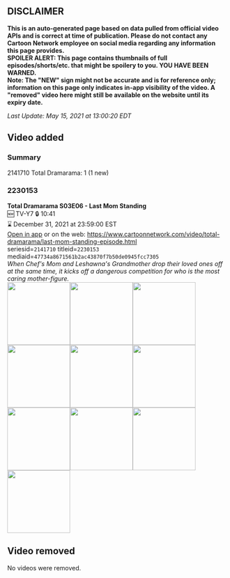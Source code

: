 ## DISCLAIMER
**This is an auto-generated page based on data pulled from official video APIs and is correct at time of publication. Please do not contact any Cartoon Network employee on social media regarding any information this page provides.**  
**SPOILER ALERT: This page contains thumbnails of full episodes/shorts/etc. that might be spoilery to you. YOU HAVE BEEN WARNED.**  
**Note: The "NEW" sign might not be accurate and is for reference only; information on this page only indicates in-app visibility of the video. A "removed" video here might still be available on the website until its expiry date.**  

_Last Update: May 15, 2021 at 13:00:20 EDT_
## Video added
### Summary
2141710 Total Dramarama: 1 (1 new)  
### 2230153
**Total Dramarama S03E06 - Last Mom Standing**  
🆕 TV-Y7 🔒 10:41  
⌛ December 31, 2021 at 23:59:00 EST  
[Open in app](https://cnvideo.sercomkc.org/redirector.html?type=cnapp&seriesid=2141710&titleid=2230153&mediaid=47734a8671561b2ac43870f7b50de0945fcc7305) or on the web: https://www.cartoonnetwork.com/video/total-dramarama/last-mom-standing-episode.html  
seriesid=`2141710` titleid=`2230153` mediaid=`47734a8671561b2ac43870f7b50de0945fcc7305`  
_When Chef's Mom and Leshawna's Grandmother drop their loved ones off at the same time, it kicks off a dangerous competition for who is the most caring mother-figure._  
<a href="https://s3.amazonaws.com/cartoonorchestrator/2230153_001_1280x720.jpg"><img src="https://s3.amazonaws.com/cartoonorchestrator/2230153_001_640x360.jpg" height="144px" /></a><a href="https://s3.amazonaws.com/cartoonorchestrator/2230153_002_1280x720.jpg"><img src="https://s3.amazonaws.com/cartoonorchestrator/2230153_002_640x360.jpg" height="144px" /></a><a href="https://s3.amazonaws.com/cartoonorchestrator/2230153_003_1280x720.jpg"><img src="https://s3.amazonaws.com/cartoonorchestrator/2230153_003_640x360.jpg" height="144px" /></a><a href="https://s3.amazonaws.com/cartoonorchestrator/2230153_004_1280x720.jpg"><img src="https://s3.amazonaws.com/cartoonorchestrator/2230153_004_640x360.jpg" height="144px" /></a><a href="https://s3.amazonaws.com/cartoonorchestrator/2230153_005_1280x720.jpg"><img src="https://s3.amazonaws.com/cartoonorchestrator/2230153_005_640x360.jpg" height="144px" /></a><a href="https://s3.amazonaws.com/cartoonorchestrator/2230153_006_1280x720.jpg"><img src="https://s3.amazonaws.com/cartoonorchestrator/2230153_006_640x360.jpg" height="144px" /></a><a href="https://s3.amazonaws.com/cartoonorchestrator/2230153_007_1280x720.jpg"><img src="https://s3.amazonaws.com/cartoonorchestrator/2230153_007_640x360.jpg" height="144px" /></a><a href="https://s3.amazonaws.com/cartoonorchestrator/2230153_008_1280x720.jpg"><img src="https://s3.amazonaws.com/cartoonorchestrator/2230153_008_640x360.jpg" height="144px" /></a><a href="https://s3.amazonaws.com/cartoonorchestrator/2230153_009_1280x720.jpg"><img src="https://s3.amazonaws.com/cartoonorchestrator/2230153_009_640x360.jpg" height="144px" /></a><a href="https://s3.amazonaws.com/cartoonorchestrator/2230153_010_1280x720.jpg"><img src="https://s3.amazonaws.com/cartoonorchestrator/2230153_010_640x360.jpg" height="144px" /></a>
## Video removed
No videos were removed.  
